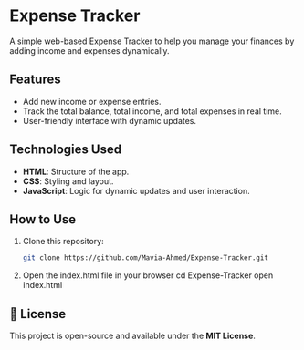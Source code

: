# Expense Tracker

A simple web-based Expense Tracker to help you manage your finances by adding income and expenses dynamically.

## Features
- Add new income or expense entries.
- Track the total balance, total income, and total expenses in real time.
- User-friendly interface with dynamic updates.

## Technologies Used
- **HTML**: Structure of the app.
- **CSS**: Styling and layout.
- **JavaScript**: Logic for dynamic updates and user interaction.

## How to Use
1. Clone this repository:
   ```bash
   git clone https://github.com/Mavia-Ahmed/Expense-Tracker.git
   ```
2. Open the index.html file in your browser
    cd Expense-Tracker
    open index.html


## 📜 License
This project is open-source and available under the **MIT License**.
